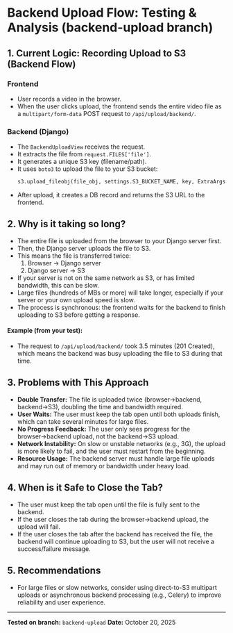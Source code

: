 # Backend Upload Flow: Testing & Analysis (backend-upload branch)

## 1. Current Logic: Recording Upload to S3 (Backend Flow)

### Frontend
- User records a video in the browser.
- When the user clicks upload, the frontend sends the entire video file as a `multipart/form-data` POST request to `/api/upload/backend/`.

### Backend (Django)
- The `BackendUploadView` receives the request.
- It extracts the file from `request.FILES['file']`.
- It generates a unique S3 key (filename/path).
- It uses `boto3` to upload the file to your S3 bucket:
  ```python
  s3.upload_fileobj(file_obj, settings.S3_BUCKET_NAME, key, ExtraArgs={...})
  ```
- After upload, it creates a DB record and returns the S3 URL to the frontend.

## 2. Why is it taking so long?
- The entire file is uploaded from the browser to your Django server first.
- Then, the Django server uploads the file to S3.
- This means the file is transferred twice:
  1. Browser → Django server
  2. Django server → S3
- If your server is not on the same network as S3, or has limited bandwidth, this can be slow.
- Large files (hundreds of MBs or more) will take longer, especially if your server or your own upload speed is slow.
- The process is synchronous: the frontend waits for the backend to finish uploading to S3 before getting a response.

#### Example (from your test):
- The request to `/api/upload/backend/` took 3.5 minutes (201 Created), which means the backend was busy uploading the file to S3 during that time.

## 3. Problems with This Approach
- **Double Transfer:** The file is uploaded twice (browser→backend, backend→S3), doubling the time and bandwidth required.
- **User Waits:** The user must keep the tab open until both uploads finish, which can take several minutes for large files.
- **No Progress Feedback:** The user only sees progress for the browser→backend upload, not the backend→S3 upload.
- **Network Instability:** On slow or unstable networks (e.g., 3G), the upload is more likely to fail, and the user must restart from the beginning.
- **Resource Usage:** The backend server must handle large file uploads and may run out of memory or bandwidth under heavy load.

## 4. When is it Safe to Close the Tab?
- The user must keep the tab open until the file is fully sent to the backend.
- If the user closes the tab during the browser→backend upload, the upload will fail.
- If the user closes the tab after the backend has received the file, the backend will continue uploading to S3, but the user will not receive a success/failure message.

## 5. Recommendations
- For large files or slow networks, consider using direct-to-S3 multipart uploads or asynchronous backend processing (e.g., Celery) to improve reliability and user experience.

---

**Tested on branch:** `backend-upload`
**Date:** October 20, 2025
